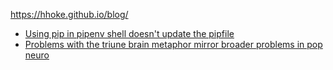 https://hhoke.github.io/blog/

- [Using pip in pipenv shell doesn't update the pipfile](pip_does_not_update_pipfile_in_pipenv.html)
- [Problems with the triune brain metaphor mirror broader problems in pop neuro](what_to_use_instead_of_triune_brain.html)
